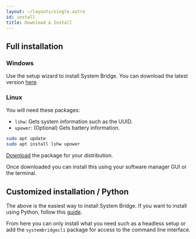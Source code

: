 ```yaml
---
layout: ~/layouts/single.astro
id: install
title: Download & Install
---
```


## Full installation

### Windows

Use the setup wizard to install System Bridge. You can download the latest version [here](https://github.com/timmo001/system-bridge/releases/latest).

### Linux

You will need these packages:

- `lshw`: Gets system information such as the UUID.
- `upower`: (Optional) Gets battery information.

```bash
sudo apt update
sudo apt install lshw upower
```

[Download](https://github.com/timmo001/system-bridge/releases/latest) the package for your distribution.

Once downloaded you can install this using your software manager GUI or the terminal.

## Customized installation / Python

The above is the easiest way to install System Bridge. If you want to install using Python, follow this [guide](install-python).

From here you can only install what you need such as a headless setup or add the `systembridgecli` package for access to the command line interface.
